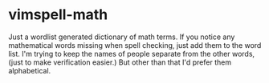 # vimspell-math
Just a wordlist generated dictionary of math terms. If you notice any mathematical words missing when spell checking, just add them to the word list. I'm trying to keep the names of people separate from the other words, (just to make verification easier.) But other than that I'd prefer them alphabetical.
